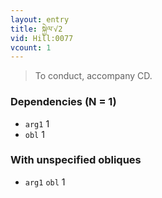 ```yaml
---
layout: entry
title: སྐྱེལ་√2
vid: Hill:0077
vcount: 1
---
```

> To conduct, accompany CD\.


### Dependencies (N = 1)
* `arg1` 1
* `obl` 1


### With unspecified obliques
* `arg1` `obl` 1
